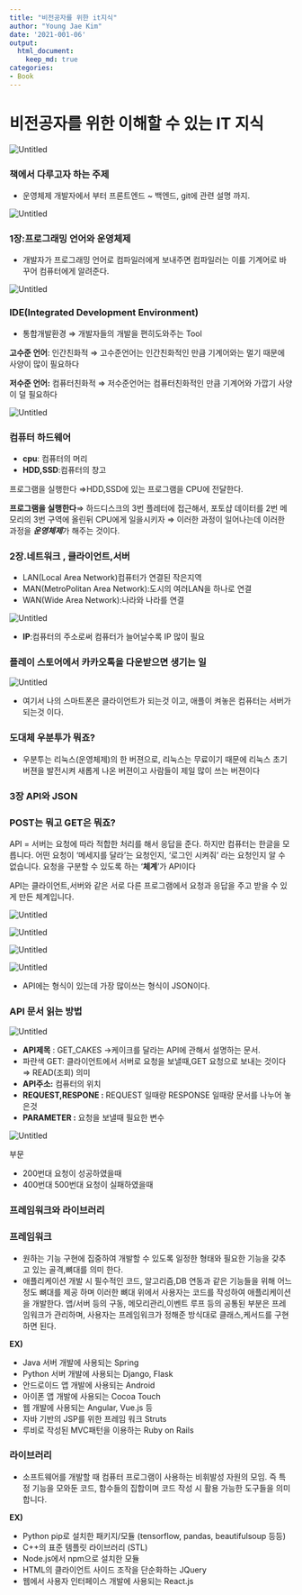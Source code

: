 ```yaml
---
title: "비전공자를 위한 it지식"
author: "Young Jae Kim"
date: '2021-001-06'
output:
  html_document:
    keep_md: true
categories:
- Book
---
```

# 비전공자를 위한 이해할 수 있는 IT 지식

![Untitled](images/itBook/0.png)

### 책에서 다루고자 하는 주제

- 운영체제 개발자에서 부터 프론트엔드 ~ 백엔드, git에 관련 설명 까지.

![Untitled](images/itBook/1.png)

### 1장:프로그래밍 언어와 운영체제

- 개발자가 프로그래밍 언어로 컴파일러에게 보내주면 컴파일러는 이를 기계어로 바꾸어 컴퓨터에게 알려준다.

![Untitled](images/itBook/2.png)

### IDE(Integrated Development Environment)

- 통합개발환경 ⇒ 개발자들의 개발을 편히도와주는 Tool

**고수준 언어**: 인간친화적 ⇒ 고수준언어는 인간친화적인 만큼 기계어와는 멀기 때문에 사양이 많이 필요하다

**저수준 언어:**  컴퓨터친화적 ⇒ 저수준언어는 컴퓨터친화적인 만큼 기계어와 가깝기 사양이 덜 필요하다

![Untitled](images/itBook/3.png)

### 컴퓨터 하드웨어

- **cpu**: 컴퓨터의 머리
- **HDD,SSD**:컴퓨터의 창고

프로그램을 실행한다 ⇒HDD,SSD에 있는 프로그램을 CPU에 전달한다.

**프로그램을 실행한다**⇒ 하드디스크의 3번 플레터에 접근해서, 포토샵 데이터를 2번 메모리의 3번 구역에 올린뒤 CPU에게 일을시키자 ⇒ 이러한 과정이 일어나는데 이러한 과정을 ***운영체제***가 해주는 것이다.

### 2장.네트워크 , 클라이언트,서버

- LAN(Local Area Network)컴퓨터가 연결된 작은지역
- MAN(MetroPolitan Area Network):도시의 여러LAN을 하나로 연결
- WAN(Wide Area Network):나라와 나라를 연결

![Untitled](images/itBook/4.png)

- **IP**:컴퓨터의 주소로써 컴퓨터가 늘어날수록 IP 많이 필요

### 플레이 스토어에서  카카오톡을 다운받으면 생기는 일

![Untitled](images/itBook/5.png)

- 여기서 나의 스마트폰은 클라이언트가 되는것 이고, 애플이 켜놓은 컴퓨터는 서버가 되는것 이다.

### 도대체 우분투가 뭐죠?

- 우분투는 리눅스(운영체제)의 한 버젼으로, 리눅스는 무료이기 때문에 리눅스 초기버젼을 발전시켜 새롭게 나온 버젼이고 사람들이 제일 많이 쓰는 버젼이다

### 3장 API와 JSON

### POST는 뭐고 GET은 뭐죠?

API = 서버는 요청에 따라 적합한 처리를 해서 응답을 준다. 하지만 컴퓨터는 한글을 모릅니다. 어떤 요청이 ‘메세지를 달라’는 요청인지, ‘로그인 시켜줘’ 라는 요청인지 알 수 없습니다. 요청을 구분할 수 있도록 하는 ‘**체계**’가 API이다

API는 클라이언트,서버와 같은 서로 다른 프로그램에서 요청과 응답을 주고 받을 수 있게 만든 체계입니다. 

![Untitled](images/itBook/6.png)

![Untitled](images/itBook/7.png)

![Untitled](images/itBook/8.png)

![Untitled](images/itBook/9.png)

- API에는 형식이 있는데 가장 많이쓰는 형식이 JSON이다.

### API 문서 읽는 방법

![Untitled](images/itBook/10.png)

- **API제목** : GET_CAKES →케이크를 달라는 API에 관해서 설명하는 문서.
- 파란색 GET: 클라이언트에서 서버로 요청을 보낼때,GET 요청으로 보내는 것이다 ⇒ READ(조회) 의미
- **API주소:** 컴퓨터의 위치
- **REQUEST,RESPONE :** REQUEST 일때랑 RESPONSE 일때랑 문서를 나누어 놓은것
- **PARAMETER :** 요청을 보낼때 필요한 변수

![Untitled](images/itBook/11.png)

<RESPONSE> 부문

- 200번대 요청이 성공하였을때
- 400번대 500번대 요청이 실패하였을때

### 프레임워크와 라이브러리

### 프레임워크

- 원하는 기능 구현에 집중하여 개발할 수 있도록 일정한 형태와 필요한 기능을 갖추고 있는 골격,뼈대를 의미 한다.
- 애플리케이션 개발 시 필수적인 코드, 알고리즘,DB 연동과 같은 기능들을 위해 어느정도 뼈대를 제공 하며 이러한 뼈대 위에서 사용자는 코드를 작성하여 애플리케이션을 개발한다. 앱/서버 등의 구동, 메모리관리,이벤트 루프 등의 공통된 부분은 프레임워크가 관리하며, 사용자는 프레임워크가 정해준 방식대로 클래스,케서드를 구현하면 된다.

**EX)**

- Java 서버 개발에 사용되는 Spring
- Python 서버 개발에 사용되는 Django, Flask
- 안드로이드 앱 개발에 사용되는 Android
- 아이폰 앱 개발에 사용되는 Cocoa Touch
- 웹 개발에 사용되는 Angular, Vue.js 등
- 자바 기반의 JSP를 위한 프레임 워크 Struts
- 루비로 작성된 MVC패턴을 이용하는 Ruby on Rails

### 라이브러리

- 소프트웨어를 개발할 때 컴퓨터 프로그램이 사용하는 비휘발성 자원의 모임. 즉 특정 기능을 모와둔 코드, 함수들의 집합이며 코드 작성 시 활용 가능한 도구들을 의미합니다.

**EX)**

- Python pip로 설치한 패키지/모듈 (tensorflow, pandas, beautifulsoup 등등)
- C++의 표준 템플릿 라이브러리 (STL)
- Node.js에서 npm으로 설치한 모듈
- HTML의 클라이언트 사이드 조작을 단순화하는 JQuery
- 웹에서 사용자 인터페이스 개발에 사용되는 React.js